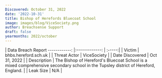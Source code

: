 ```yaml
---
Discovered: October 31, 2022
date: '2022-10-31'
title: Bishop of Herefords Bluecoat School
image: images/blog/ViceSociety.png
author: Breachsense Support
draft: false
yearmonths: 2022/october
---
```



| Data Breach Report
------------:     |:-------------:    | :-----:|
| Victim      | bhbs.hereford.sch.uk      | 
| Threat Actor      | ViceSociety      | 
| Date Discovered      | Oct 31, 2022      | 
| Description      | The Bishop of Hereford's Bluecoat School is a mixed comprehensive secondary school in the Tupsley district of Hereford, England.       | 
| Leak Size      | N/A      | 


